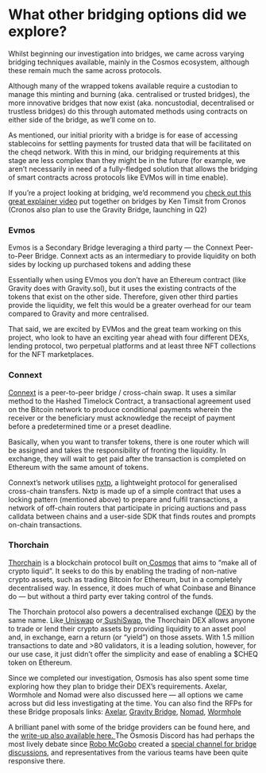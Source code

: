 # What other bridging options did we explore?

Whilst beginning our investigation into bridges, we came across varying bridging techniques available, mainly in the Cosmos ecosystem, although these remain much the same across protocols.

Although many of the wrapped tokens available require a custodian to manage this minting and burning (aka. centralised or trusted bridges), the more innovative bridges that now exist (aka. noncustodial, decentralised or trustless bridges) do this through automated methods using contracts on either side of the bridge, as we’ll come on to.

As mentioned, our initial priority with a bridge is for ease of accessing stablecoins for settling payments for trusted data that will be facilitated on the cheqd network. With this in mind, our bridging requirements at this stage are less complex than they might be in the future (for example, we aren’t necessarily in need of a fully-fledged solution that allows the bridging of smart contracts across protocols like EVMos will in time enable).

If you’re a project looking at bridging, we’d recommend you [check out this great explainer video](https://www.youtube.com/watch?v=I5ijyRF2FD0\&t=842s) put together on bridges by Ken Timsit from Cronos (Cronos also plan to use the Gravity Bridge, launching in Q2)

### Evmos <a href="#7e1b" id="7e1b"></a>

Evmos is a Secondary Bridge leveraging a third party — the Connext Peer-to-Peer Bridge. Connext acts as an intermediary to provide liquidity on both sides by locking up purchased tokens and adding these

Essentially when using EVmos you don’t have an Ethereum contract (like Gravity does with Gravity.sol), but it uses the existing contracts of the tokens that exist on the other side. Therefore, given other third parties provide the liquidity, we felt this would be a greater overhead for our team compared to Gravity and more centralised.

That said, we are excited by EVMos and the great team working on this project, who look to have an exciting year ahead with four different DEXs, lending protocol, two perpetual platforms and at least three NFT collections for the NFT marketplaces.

### Connext <a href="#66b3" id="66b3"></a>

[Connext](https://www.connext.network/) is a peer-to-peer bridge / cross-chain swap. It uses a similar method to the Hashed Timelock Contract, a transactional agreement used on the Bitcoin network to produce conditional payments wherein the receiver or the beneficiary must acknowledge the receipt of payment before a predetermined time or a preset deadline.

Basically, when you want to transfer tokens, there is one router which will be assigned and takes the responsibility of fronting the liquidity. In exchange, they will wait to get paid after the transaction is completed on Ethereum with the same amount of tokens.

Connext’s network utilises [nxtp](https://github.com/connext/nxtp), a lightweight protocol for generalised cross-chain transfers. Nxtp is made up of a simple contract that uses a locking pattern (mentioned above) to prepare and fulfil transactions, a network of off-chain routers that participate in pricing auctions and pass calldata between chains and a user-side SDK that finds routes and prompts on-chain transactions.

### Thorchain <a href="#cc5d" id="cc5d"></a>

[Thorchain](https://www.thorchain.com/) is a blockchain protocol built on[ Cosmos](https://decrypt.co/crypto-news/cosmos) that aims to “make all of crypto liquid”. It seeks to do this by enabling the trading of non-native crypto assets, such as trading Bitcoin for Ethereum, but in a completely decentralised way. In essence, it does much of what Coinbase and Binance do — but without a third party ever taking control of the funds.

The Thorchain protocol also powers a decentralised exchange ([DEX](https://decrypt.co/resources/what-is-decentralized-exchange-dex)) by the same name. Like[ Uniswap](https://decrypt.co/resources/what-is-uniswap) or[ SushiSwap](https://decrypt.co/resources/what-is-sushiswap-how-to-buy-sushi-2021), the Thorchain DEX allows anyone to trade or lend their crypto assets by providing liquidity to an asset pool and, in exchange, earn a return (or “yield”) on those assets. With 1.5 million transactions to date and >80 validators, it is a leading solution, however, for our use case, it just didn’t offer the simplicity and ease of enabling a $CHEQ token on Ethereum.

Since we completed our investigation, Osmosis has also spent some time exploring how they plan to bridge their DEX’s requirements. Axelar, Wormhole and Nomad were also discussed here — all options we came across but did less investigating at the time. You can also find the RFPs for these Bridge proposals links: [Axelar](https://docs.google.com/document/d/11b4haQp7tOG2GAuGiIRAcoVjWjnUgcd3N3xfoOL7Csg/edit), [Gravity Bridge](https://docs.google.com/document/d/1PP0qQfSPq-dYSLFlnMwuLimtxmUNh3xeQpKUMMHHiwU/edit), [Nomad](https://docs.google.com/document/d/1ztF6vNmxrYiSMZZsTPbdTS7lAVfOoezvGyjqo2zOo98/edit), [Wormhole](https://spacemandev.notion.site/Wormhole-Proposal-for-Osmosis-db6ce7f0781549c1bbf0b07015380bdb)

A brilliant panel with some of the bridge providers can be found here, and the [write-up also available here. ](https://medium.com/osmosis-community-updates/osmosis-town-hall-choosing-a-bridge-service-provider-63e0835d78e)The Osmosis Discord has had perhaps the most lively debate since [Robo McGobo](https://twitter.com/RoboMcGobo?s=20\&t=ImuN9LXPmjxANj\_SGuqF6A) created a [special channel for bridge discussions](https://discord.com/channels/798583171548840026/943934970995572777), and representatives from the various teams have been quite responsive there.
